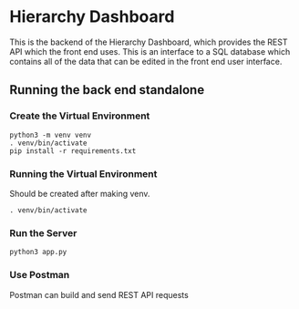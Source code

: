 # Hierarchy Dashboard 
This is the backend of the Hierarchy Dashboard, which provides the REST API which the front end uses. This is an interface to a SQL database which contains all of the data that can be edited in the front end user interface.

## Running the back end standalone
### Create the Virtual Environment
```
python3 -m venv venv
. venv/bin/activate
pip install -r requirements.txt
```

### Running the Virtual Environment
Should be created after making venv. 
```
. venv/bin/activate
```  

### Run the Server
```
python3 app.py
```

### Use Postman
Postman can build and send REST API requests